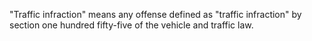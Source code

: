 "Traffic infraction" means any offense defined as "traffic infraction" by section one hundred fifty-five of the vehicle and traffic law.